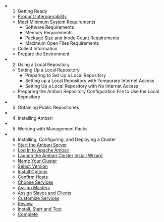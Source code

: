 - 1. Getting Ready
  - [Product Interoperability](determine_product_interop.md)
  - [Meet Minimum System Requirements](meet_minimum_system_requirements.md)
    - Software Requirements
    - Memory Requirements
    - Package Size and Inode Count Requirements
    - Maximum Open Files Requirements
  - Collect Information
  - Prepare the Environment
- 2. Using a Local Repository
  - Setting Up a Local Repository
    - Preparing to Set Up a Local Repository
    - Setting up a Local Repository with Temporary Internet Access
    - Setting Up a Local Repository with No Internet Access
  - Preparing the Ambari Repository Configuration File to Use the Local Repository
- 3. Obtaining Public Repositories
- 4. Installing Ambari
- 5. Working with Management Packs
- 6. Installing, Configuring, and Deploying a Cluster
  - [Start the Ambari Server]()
  - [Log In to Apache Ambari]()
  - [Launch the Ambari Cluster Install Wizard]()
  - [Name Your Cluster]()
  - [Select Version]()
  - [Install Options]()
  - [Confirm Hosts]()
  - [Choose Services]()
  - [Assign Masters]()
  - [Assign Slaves and Clients]()
  - [Customize Services]()
  - [Review]()
  - [Install, Start and Test]()
  - [Complete]()
